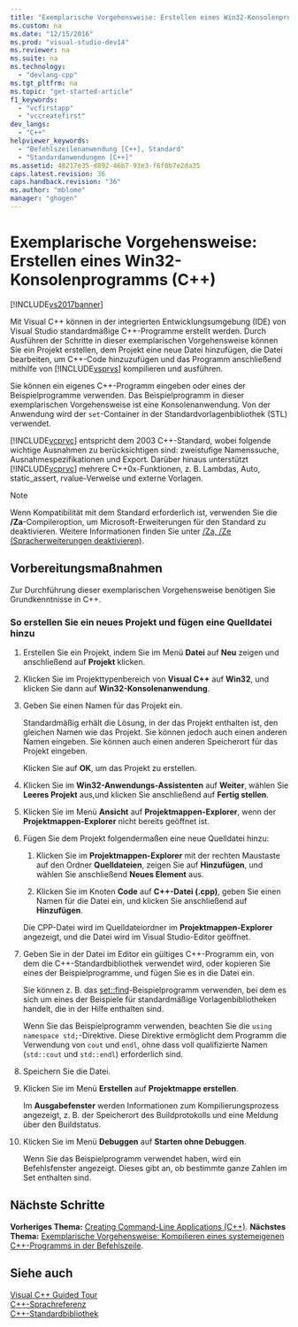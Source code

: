 ```yaml
---
title: "Exemplarische Vorgehensweise: Erstellen eines Win32-Konsolenprogramms (C++)"
ms.custom: na
ms.date: "12/15/2016"
ms.prod: "visual-studio-dev14"
ms.reviewer: na
ms.suite: na
ms.technology: 
  - "devlang-cpp"
ms.tgt_pltfrm: na
ms.topic: "get-started-article"
f1_keywords: 
  - "vcfirstapp"
  - "vccreatefirst"
dev_langs: 
  - "C++"
helpviewer_keywords: 
  - "Befehlszeilenanwendung [C++], Standard"
  - "Standardanwendungen [C++]"
ms.assetid: 48217e35-d892-46b7-93e3-f6f0b7e2da35
caps.latest.revision: 36
caps.handback.revision: "36"
ms.author: "mblome"
manager: "ghogen"
---
```

# Exemplarische Vorgehensweise: Erstellen eines Win32-Konsolenprogramms (C++)
[!INCLUDE[vs2017banner](../assembler/inline/includes/vs2017banner.md)]

Mit Visual C\+\+ können in der integrierten Entwicklungsumgebung \(IDE\) von Visual Studio standardmäßige C\+\+\-Programme erstellt werden.  Durch Ausführen der Schritte in dieser exemplarischen Vorgehensweise können Sie ein Projekt erstellen, dem Projekt eine neue Datei hinzufügen, die Datei bearbeiten, um C\+\+\-Code hinzuzufügen und das Programm anschließend mithilfe von [!INCLUDE[vsprvs](../assembler/masm/includes/vsprvs_md.md)] kompilieren und ausführen.  
  
 Sie können ein eigenes C\+\+\-Programm eingeben oder eines der Beispielprogramme verwenden.  Das Beispielprogramm in dieser exemplarischen Vorgehensweise ist eine Konsolenanwendung.  Von der Anwendung wird der `set`\-Container in der Standardvorlagenbibliothek \(STL\) verwendet.  
  
 [!INCLUDE[vcprvc](../build/includes/vcprvc_md.md)] entspricht dem 2003 C\+\+\-Standard, wobei folgende wichtige Ausnahmen zu berücksichtigen sind: zweistufige Namenssuche, Ausnahmespezifikationen und Export.  Darüber hinaus unterstützt [!INCLUDE[vcprvc](../build/includes/vcprvc_md.md)] mehrere C\+\+0x\-Funktionen, z. B. Lambdas, Auto, static\_assert, rvalue\-Verweise und externe Vorlagen.  
  
> [!NOTE]
>  Wenn Kompatibilität mit dem Standard erforderlich ist, verwenden Sie die **\/Za**\-Compileroption, um Microsoft\-Erweiterungen für den Standard zu deaktivieren.  Weitere Informationen finden Sie unter [\/Za, \/Ze \(Spracherweiterungen deaktivieren\)](../build/reference/za-ze-disable-language-extensions.md).  
  
## Vorbereitungsmaßnahmen  
 Zur Durchführung dieser exemplarischen Vorgehensweise benötigen Sie Grundkenntnisse in C\+\+.  
  
### So erstellen Sie ein neues Projekt und fügen eine Quelldatei hinzu  
  
1.  Erstellen Sie ein Projekt, indem Sie im Menü **Datei** auf **Neu** zeigen und anschließend auf **Projekt** klicken.  
  
2.  Klicken Sie im Projekttypenbereich von **Visual C\+\+** auf **Win32**, und klicken Sie dann auf **Win32\-Konsolenanwendung**.  
  
3.  Geben Sie einen Namen für das Projekt ein.  
  
     Standardmäßig erhält die Lösung, in der das Projekt enthalten ist, den gleichen Namen wie das Projekt. Sie können jedoch auch einen anderen Namen eingeben.  Sie können auch einen anderen Speicherort für das Projekt eingeben.  
  
     Klicken Sie auf **OK**, um das Projekt zu erstellen.  
  
4.  Klicken Sie im **Win32\-Anwendungs\-Assistenten** auf **Weiter**, wählen Sie **Leeres Projekt** aus,und klicken Sie anschließend auf **Fertig stellen**.  
  
5.  Klicken Sie im Menü **Ansicht** auf **Projektmappen\-Explorer**, wenn der **Projektmappen\-Explorer** nicht bereits geöffnet ist.  
  
6.  Fügen Sie dem Projekt folgendermaßen eine neue Quelldatei hinzu:  
  
    1.  Klicken Sie im **Projektmappen\-Explorer** mit der rechten Maustaste auf den Ordner **Quelldateien**, zeigen Sie auf **Hinzufügen**, und wählen Sie anschließend **Neues Element** aus.  
  
    2.  Klicken Sie im Knoten **Code** auf **C\+\+\-Datei \(.cpp\)**, geben Sie einen Namen für die Datei ein, und klicken Sie anschließend auf **Hinzufügen**.  
  
     Die CPP\-Datei wird im Quelldateiordner im **Projektmappen\-Explorer** angezeigt, und die Datei wird im Visual Studio\-Editor geöffnet.  
  
7.  Geben Sie in der Datei im Editor ein gültiges C\+\+\-Programm ein, von dem die C\+\+\-Standardbibliothek verwendet wird, oder kopieren Sie eines der Beispielprogramme, und fügen Sie es in die Datei ein.  
  
     Sie können z. B. das [set::find](../misc/set-find-stl-samples.md)\-Beispielprogramm verwenden, bei dem es sich um eines der Beispiele für standardmäßige Vorlagenbibliotheken handelt, die in der Hilfe enthalten sind.  
  
     Wenn Sie das Beispielprogramm verwenden, beachten Sie die `using namespace std;`\-Direktive.  Diese Direktive ermöglicht dem Programm die Verwendung von `cout` und `endl`, ohne dass voll qualifizierte Namen \(`std::cout` und `std::endl`\) erforderlich sind.  
  
8.  Speichern Sie die Datei.  
  
9. Klicken Sie im Menü **Erstellen** auf **Projektmappe erstellen**.  
  
     Im **Ausgabefenster** werden Informationen zum Kompilierungsprozess angezeigt, z. B. der Speicherort des Buildprotokolls und eine Meldung über den Buildstatus.  
  
10. Klicken Sie im Menü **Debuggen** auf **Starten ohne Debuggen**.  
  
     Wenn Sie das Beispielprogramm verwendet haben, wird ein Befehlsfenster angezeigt. Dieses gibt an, ob bestimmte ganze Zahlen im Set enthalten sind.  
  
## Nächste Schritte  
 **Vorheriges Thema:** [Creating Command\-Line Applications \(C\+\+\)](assetId:///2505d9ed-aca4-426a-9071-078a2d707254).  **Nächstes Thema:** [Exemplarische Vorgehensweise: Kompilieren eines systemeigenen C\+\+\-Programms in der Befehlszeile](../build/walkthrough-compiling-a-native-cpp-program-on-the-command-line.md).  
  
## Siehe auch  
 [Visual C\+\+ Guided Tour](assetId:///499cb66f-7df1-45d6-8b6b-33d94fd1f17c)   
 [C\+\+\-Sprachreferenz](../cpp/cpp-language-reference.md)   
 [C\+\+\-Standardbibliothek](../standard-library/cpp-standard-library-reference.md)